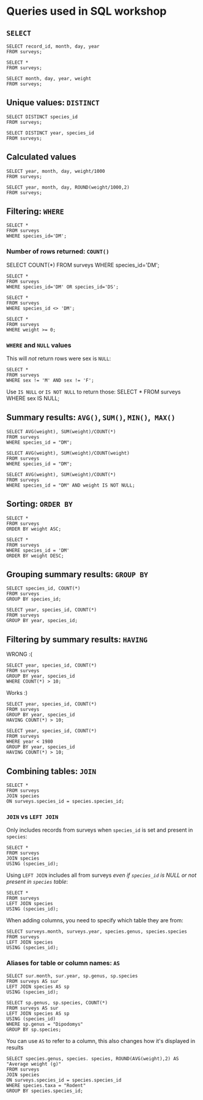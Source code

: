 # Queries used in SQL workshop

## `SELECT`

```
SELECT record_id, month, day, year
FROM surveys;
```

```
SELECT *
FROM surveys;
```

```
SELECT month, day, year, weight
FROM surveys;
```

## Unique values: `DISTINCT`

```
SELECT DISTINCT species_id
FROM surveys;
```

```
SELECT DISTINCT year, species_id
FROM surveys;
```

## Calculated values

```
SELECT year, month, day, weight/1000
FROM surveys;
```

```
SELECT year, month, day, ROUND(weight/1000,2)
FROM surveys;
```

## Filtering: `WHERE`

```
SELECT *
FROM surveys
WHERE species_id='DM';
```

### Number of rows returned: `COUNT()`
SELECT COUNT(*)
FROM surveys
WHERE species_id='DM';

```
SELECT *
FROM surveys
WHERE species_id='DM' OR species_id='DS';
```

```
SELECT *
FROM surveys
WHERE species_id <> 'DM';
```

```
SELECT *
FROM surveys
WHERE weight >= 0;
```

### `WHERE` and `NULL` values

This will *not* return rows were sex is `NULL`:
```
SELECT *
FROM surveys
WHERE sex != 'M' AND sex != 'F';
```

Use `IS NULL` or `IS NOT NULL` to return those:
SELECT *
FROM surveys
WHERE sex IS NULL;

## Summary results: `AVG()`, `SUM()`, `MIN()`,` MAX()`

```
SELECT AVG(weight), SUM(weight)/COUNT(*)
FROM surveys
WHERE species_id = "DM";
```

```
SELECT AVG(weight), SUM(weight)/COUNT(weight)
FROM surveys
WHERE species_id = "DM";
```

```
SELECT AVG(weight), SUM(weight)/COUNT(*)
FROM surveys
WHERE species_id = "DM" AND weight IS NOT NULL;
```

## Sorting: `ORDER BY`

```
SELECT *
FROM surveys
ORDER BY weight ASC;
```

```
SELECT *
FROM surveys
WHERE species_id = 'DM'
ORDER BY weight DESC;
```

## Grouping summary results: `GROUP BY`

```
SELECT species_id, COUNT(*)
FROM surveys
GROUP BY species_id;
```

```
SELECT year, species_id, COUNT(*)
FROM surveys
GROUP BY year, species_id;
```

## Filtering by summary results: `HAVING`

WRONG :(

```
SELECT year, species_id, COUNT(*)
FROM surveys
GROUP BY year, species_id
WHERE COUNT(*) > 10;
```

Works :)
```
SELECT year, species_id, COUNT(*)
FROM surveys
GROUP BY year, species_id
HAVING COUNT(*) > 10;
```

```
SELECT year, species_id, COUNT(*)
FROM surveys
WHERE year < 1980
GROUP BY year, species_id
HAVING COUNT(*) > 10;
```

## Combining tables: `JOIN`

```
SELECT *
FROM surveys
JOIN species
ON surveys.species_id = species.species_id;
```
### `JOIN` vs `LEFT JOIN`

Only includes records from surveys when `species_id` is set and present in `species`:

```
SELECT *
FROM surveys
JOIN species
USING (species_id);
```

Using `LEFT JOIN` includes all from surveys *even if `species_id` is NULL or not present in `species` table*:

```
SELECT *
FROM surveys
LEFT JOIN species
USING (species_id);
```

When adding columns, you need to specify which table they are from:

```
SELECT surveys.month, surveys.year, species.genus, species.species
FROM surveys
LEFT JOIN species
USING (species_id);
```

### Aliases for table or column names: `AS`

```
SELECT sur.month, sur.year, sp.genus, sp.species
FROM surveys AS sur
LEFT JOIN species AS sp
USING (species_id);
```

```
SELECT sp.genus, sp.species, COUNT(*)
FROM surveys AS sur
LEFT JOIN species AS sp
USING (species_id)
WHERE sp.genus = "Dipodomys"
GROUP BY sp.species;
```

You can use `AS` to refer to a column, this also changes how it's displayed in results

```
SELECT species.genus, species. species, ROUND(AVG(weight),2) AS "Average weight (g)"
FROM surveys
JOIN species
ON surveys.species_id = species.species_id
WHERE species.taxa = "Rodent"
GROUP BY species.species_id;
```
